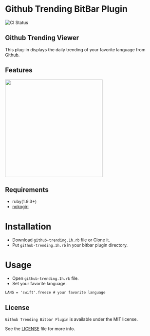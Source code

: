 Github Trending BitBar Plugin
===
![CI Status](https://travis-ci.org/mfks17/bitbar-plugin-AppStore.svg?branch=master)

## Github Trending Viewer

This plug-in displays the daily trending of your favorite language from Github.

## Features

<img src="https://raw.githubusercontent.com/mfks17/bitbar-plugin-github-trending/master/Screenshots/02.gif" width="320px" />

## Requirements

- ruby(1.9.3+)
- [nokogiri](https://github.com/sparklemotion/nokogiri)

# Installation

- Download ```github-trending.1h.rb``` file or Clone it.
- Put ```github-trending.1h.rb``` in your bitbar plugin directory.

# Usage

- Open ```github-trending.1h.rb``` file.
- Set your favorite language.

```LANG = 'swift'.freeze # your favorite language```

## License

```Github Trending Bitbar Plugin``` is available under the MIT license. 

See the [LICENSE](https://github.com/mfks17/bitbar-plugin-github-trending/blob/master/LICENSE) file for more info.
